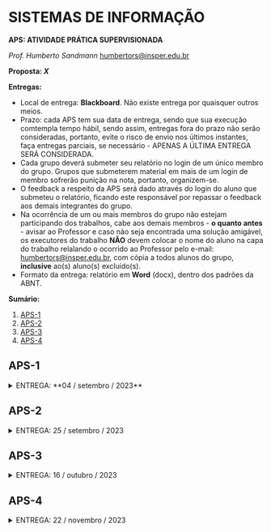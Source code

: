 # SISTEMAS DE INFORMAÇÃO

**APS: ATIVIDADE PRÁTICA SUPERVISIONADA**

*Prof. Humberto Sandmann*
[humbertors@insper.edu.br](humbertors@insper.edu.br)

**Proposta: *X***

**Entregas:**

* Local de entrega: **Blackboard**. Não existe entrega por quaisquer outros meios.
* Prazo: cada APS tem sua data de entrega, sendo que sua execução comtempla tempo hábil, sendo assim, entregas fora do prazo não serão consideradas, portanto, evite o risco de envio nos últimos instantes, faça entregas parciais, se necessário - APENAS A ÚLTIMA ENTREGA SERÁ CONSIDERADA.
* Cada grupo deverá submeter seu relatório no login de um único membro do grupo. Grupos que submeterem material em mais de um login de membro sofrerão punição na nota, portanto, organizem-se.
* O feedback a respeito da APS será dado através do login do aluno que submeteu o relatório, ficando este responsável por repassar o feedback aos demais integrantes do grupo.
* Na ocorrência de um ou mais membros do grupo não estejam participando dos trabalhos, cabe aos demais membros - **o quanto antes** - avisar ao Professor e caso não seja encontrada uma solução amigável, os executores do trabalho **NÃO** devem colocar o nome do aluno na capa do trabalho relalando o ocorrido ao Professor pelo e-mail: [humbertors@insper.edu.br](emailto:humbertors@insper.edu.br), com cópia a todos alunos do grupo, **inclusive** ao(s) aluno(s) excluído(s).
* Formato da entrega: relatório em **Word** (docx), dentro dos padrões da ABNT.

**Sumário:**

1. [APS-1](#aps-1)
2. [APS-2](#aps-2)
3. [APS-3](#aps-3)
4. [APS-4](#aps-4)

## APS-1

<details>
<summary>ENTREGA: **04 / setembro / 2023**</summary><p>

### Introdução

Teste

### Aquisição de dados da BOVESPA

### O que deve ser realizado?

### O que deve ser entregue?

teste

</p></details>

## APS-2

<details>
<summary>ENTREGA: 25 / setembro / 2023</summary>

</details>

## APS-3

<details>
<summary>ENTREGA: 16 / outubro / 2023</summary>

</details>

## APS-4

<details>
<summary>ENTREGA: 22 / novembro / 2023</summary>

</details>
